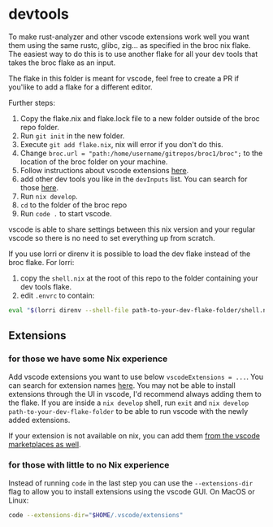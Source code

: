 # devtools

To make rust-analyzer and other vscode extensions work well you want them using the same rustc, glibc, zig... as specified in the broc nix flake.
The easiest way to do this is to use another flake for all your dev tools that takes the broc flake as an input.

The flake in this folder is meant for vscode, feel free to create a PR if you'like to add a flake for a different editor.

Further steps:

1. Copy the flake.nix and flake.lock file to a new folder outside of the broc repo folder.
1. Run `git init` in the new folder.
1. Execute `git add flake.nix`, nix will error if you don't do this.
1. Change `broc.url = "path:/home/username/gitrepos/broc1/broc";` to the location of the broc folder on your machine.
1. Follow instructions about vscode extensions [here](#extensions).
1. add other dev tools you like in the `devInputs` list. You can search for those [here](https://search.nixos.org/packages).
1. Run `nix develop`.
1. `cd` to the folder of the broc repo
1. Run `code .` to start vscode.

vscode is able to share settings between this nix version and your regular vscode so there is no need to set everything up from scratch.

If you use lorri or direnv it is possible to load the dev flake instead of the broc flake.
For lorri:

1. copy the `shell.nix` at the root of this repo to the folder containing your dev tools flake.
1. edit `.envrc` to contain:

```sh
eval "$(lorri direnv --shell-file path-to-your-dev-flake-folder/shell.nix)"
```

## Extensions

### for those we have some Nix experience

Add vscode extensions you want to use below `vscodeExtensions = ...`. You can search for extension names [here](https://search.nixos.org/packages?channel=22.05&from=0&size=50&sort=relevance&type=packages&query=vscode-extensions+extensionYouAreSearchingFor). You may not be able to install extensions through the UI in vscode, I'd recommend always adding them to the flake. If you are inside a `nix develop` shell, run `exit` and `nix develop path-to-your-dev-flake-folder` to be able to run vscode with the newly added extensions.

If your extension is not available on nix, you can add them [from the vscode marketplaces as well](https://stackoverflow.com/a/54812021/4200103).

### for those with little to no Nix experience

Instead of running `code` in the last step you can use the `--extensions-dir` flag to allow you to install extensions using the vscode GUI.
On MacOS or Linux:

```sh
code --extensions-dir="$HOME/.vscode/extensions"
```
